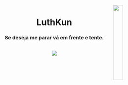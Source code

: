 <img src="https://i.imgur.com/Np65k86.png" width="25%" align="right">
<h1 align="center">LuthKun</h1>
<h3 align="center">Se deseja me parar vá em frente e tente.</h3>
<br>
<center> <img src="https://discord.c99.nl/widget/theme-3/278723465706602496.png" /> </center>
